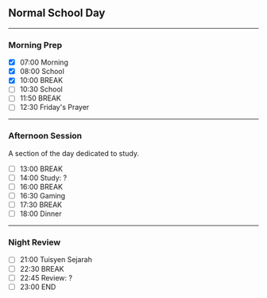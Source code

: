 ## Normal School Day
---
### Morning Prep

- [x] 07:00 Morning
- [x] 08:00 School
- [x] 10:00 BREAK
- [ ] 10:30 School
- [ ] 11:50 BREAK
- [ ] 12:30 Friday's Prayer
---

### Afternoon Session

A section of the day dedicated to study.

- [ ] 13:00 BREAK
- [ ] 14:00 Study: ?
- [ ] 16:00 BREAK
- [ ] 16:30 Gaming
- [ ] 17:30 BREAK
- [ ] 18:00 Dinner
---
### Night Review

- [ ] 21:00 Tuisyen Sejarah
- [ ] 22:30 BREAK
- [ ] 22:45 Review: ?
- [ ] 23:00 END